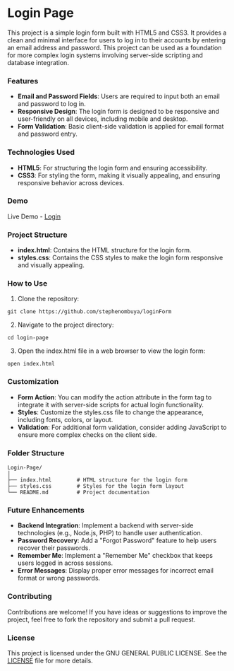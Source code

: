 # **Login Page**
This project is a simple login form built with HTML5 and CSS3. It provides a clean and minimal interface for users to log in to their accounts by entering an email address and password. This project can be used as a foundation for more complex login systems involving server-side scripting and database integration.

### **Features**
- **Email and Password Fields**: Users are required to input both an email and password to log in.
- **Responsive Design**: The login form is designed to be responsive and user-friendly on all devices, including mobile and desktop.
- **Form Validation**: Basic client-side validation is applied for email format and password entry.


### **Technologies Used**
- **HTML5**: For structuring the login form and ensuring accessibility.
- **CSS3**: For styling the form, making it visually appealing, and ensuring responsive behavior across devices.

### **Demo**
Live Demo - [Login]()<!-- Add a link to the live version of the project if available -->


### **Project Structure**
- **index.html**: Contains the HTML structure for the login form.
- **styles.css**: Contains the CSS styles to make the login form responsive and visually appealing.

### **How to Use**
1. Clone the repository:

```
git clone https://github.com/stephenombuya/loginForm
```

2. Navigate to the project directory:

```
cd login-page
```

3. Open the index.html file in a web browser to view the login form:

```
open index.html
```


### **Customization**
- **Form Action**: You can modify the action attribute in the form tag to integrate it with server-side scripts for actual login functionality.
- **Styles**: Customize the styles.css file to change the appearance, including fonts, colors, or layout.
- **Validation**: For additional form validation, consider adding JavaScript to ensure more complex checks on the client side.


### **Folder Structure**

```
Login-Page/
│
├── index.html        # HTML structure for the login form
├── styles.css        # Styles for the login form layout
└── README.md         # Project documentation
```

### **Future Enhancements**
- **Backend Integration**: Implement a backend with server-side technologies (e.g., Node.js, PHP) to handle user authentication.
- **Password Recovery**: Add a "Forgot Password" feature to help users recover their passwords.
- **Remember Me**: Implement a "Remember Me" checkbox that keeps users logged in across sessions.
- **Error Messages**: Display proper error messages for incorrect email format or wrong passwords.


### **Contributing**
Contributions are welcome! If you have ideas or suggestions to improve the project, feel free to fork the repository and submit a pull request.

### **License**
This project is licensed under the GNU GENERAL PUBLIC LICENSE. See the [LICENSE](https://github.com/stephenombuya/loginForm/blob/main/LICENSE) file for more details.

